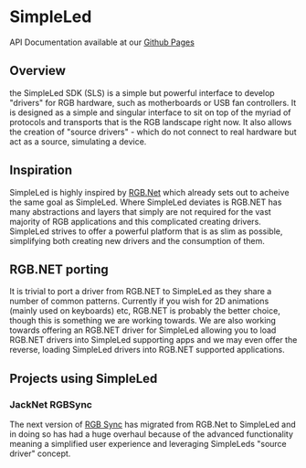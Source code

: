 # SimpleLed

API Documentation available at our [Github Pages](https://simpleled.github.io/Interface/)

## Overview
the SimpleLed SDK (SLS) is a simple but powerful interface to develop "drivers" for RGB hardware, such as motherboards or USB fan controllers. It is designed as a simple and singular interface to sit on top of the myriad of protocols and transports that is the RGB landscape right now. It also allows the creation of "source drivers" - which do not connect to real hardware but act as a source, simulating a device.

## Inspiration

SimpleLed is highly inspired by [RGB.Net](https://github.com/DarthAffe/RGB.NET) which already sets out to acheive the same goal as SimpleLed. Where SimpleLed deviates is RGB.NET has many abstractions and layers that simply are not required for the vast majority of RGB applications and this complicated creating drivers. SimpleLed strives to offer a powerful platform that is as slim as possible, simplifying both creating new drivers and the consumption of them.

## RGB.NET porting
It is trivial to port a driver from RGB.NET to SimpleLed as they share a number of common patterns. Currently if you wish for 2D animations (mainly used on keyboards) etc, RGB.NET is probably the better choice, though this is something we are working towards. We are also working towards offering an RGB.NET driver for SimpleLed allowing you to load RGB.NET drivers into SimpleLed supporting apps and we may even offer the reverse, loading SimpleLed drivers into RGB.NET supported applications.

## Projects using SimpleLed

### JackNet RGBSync

The next version of [RGB Sync](https://github.com/rgbsync) has migrated from RGB.Net to SimpleLed and in doing so has had a huge overhaul because of the advanced functionality meaning a simplified user experience and leveraging SimpleLeds "source driver" concept.

